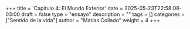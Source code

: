 +++
title = 'Capitulo 4: El Mundo Exterior'
date = 2025-05-23T22:58:08-03:00
draft = false
type = "ensayo"
description = ""
tags = []
categories = ["Sentido de la vida"]
author = "Matías Collado"
weight = 4
+++

